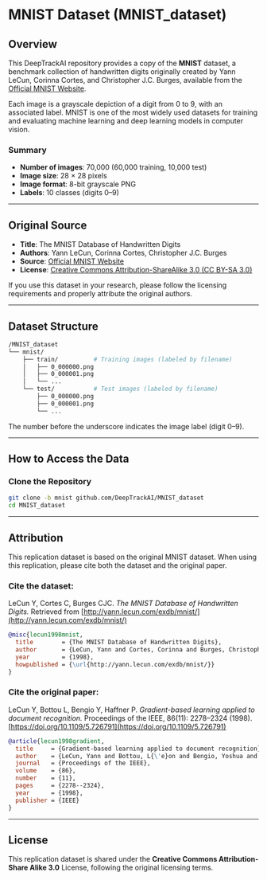 # MNIST Dataset (MNIST_dataset)

## Overview

This DeepTrackAI repository provides a copy of the **MNIST** dataset, a benchmark collection of handwritten digits originally created by Yann LeCun, Corinna Cortes, and Christopher J.C. Burges, available from the [Official MNIST Website](http://yann.lecun.com/exdb/mnist/).

Each image is a grayscale depiction of a digit from 0 to 9, with an associated label. MNIST is one of the most widely used datasets for training and evaluating machine learning and deep learning models in computer vision.

### Summary
- **Number of images**: 70,000 (60,000 training, 10,000 test)  
- **Image size**: 28 × 28 pixels  
- **Image format**: 8-bit grayscale PNG
- **Labels**: 10 classes (digits 0–9)  

---

## Original Source

- **Title**: The MNIST Database of Handwritten Digits  
- **Authors**: Yann LeCun, Corinna Cortes, Christopher J.C. Burges  
- **Source**: [Official MNIST Website](http://yann.lecun.com/exdb/mnist/)  
- **License**: [Creative Commons Attribution-ShareAlike 3.0 (CC BY-SA 3.0)](https://creativecommons.org/licenses/by-sa/3.0/)

If you use this dataset in your research, please follow the licensing requirements and properly attribute the original authors.

---

## Dataset Structure

```bash
/MNIST_dataset
└── mnist/
    ├── train/          # Training images (labeled by filename)
    │   ├── 0_000000.png
    │   ├── 0_000001.png
    │   └── ...
    └── test/           # Test images (labeled by filename)
        ├── 0_000000.png
        ├── 0_000001.png
        └── ...
```

The number before the underscore indicates the image label (digit 0–9).

---

## How to Access the Data

### Clone the Repository
```bash
git clone -b mnist github.com/DeepTrackAI/MNIST_dataset
cd MNIST_dataset
```

---

## Attribution

This replication dataset is based on the original MNIST dataset. When using this replication, please cite both the dataset and the original paper.

### Cite the dataset:
LeCun Y, Cortes C, Burges CJC. *The MNIST Database of Handwritten Digits.* Retrieved from [http://yann.lecun.com/exdb/mnist/](http://yann.lecun.com/exdb/mnist/)

```bibtex
@misc{lecun1998mnist,
  title        = {The MNIST Database of Handwritten Digits},
  author       = {LeCun, Yann and Cortes, Corinna and Burges, Christopher J.C.},
  year         = {1998},
  howpublished = {\url{http://yann.lecun.com/exdb/mnist/}}
}
```

### Cite the original paper:
LeCun Y, Bottou L, Bengio Y, Haffner P. *Gradient-based learning applied to document recognition.* Proceedings of the IEEE, 86(11): 2278–2324 (1998). [https://doi.org/10.1109/5.726791](https://doi.org/10.1109/5.726791)

```bibtex
@article{lecun1998gradient,
  title     = {Gradient-based learning applied to document recognition},
  author    = {LeCun, Yann and Bottou, L{\'e}on and Bengio, Yoshua and Haffner, Patrick},
  journal   = {Proceedings of the IEEE},
  volume    = {86},
  number    = {11},
  pages     = {2278--2324},
  year      = {1998},
  publisher = {IEEE}
}
```

---

## License

This replication dataset is shared under the **Creative Commons Attribution-Share Alike 3.0** License, following the original licensing terms.
